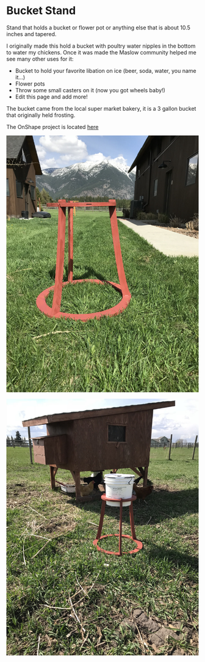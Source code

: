 # Bucket Stand 

Stand that holds a bucket or flower pot or anything else that is about 10.5 inches and tapered.

I originally made this hold a bucket with poultry water nipples in the bottom to water my chickens. Once it was made the Maslow community helped me see many other uses for it: 
* Bucket to hold your favorite libation on ice (beer, soda, water, you name it...)
* Flower pots
* Throw some small casters on it (now you got wheels baby!)
* Edit this page and add more!

The bucket came from the local super market bakery, it is a 3 gallon bucket that originally held frosting. 

The OnShape project is located [here](https://cad.onshape.com/documents/ca79b2b8f1bc36a8b472907d/w/5a8ed990cfd5acc257062838/e/974068277cd30dcdeee1d4db)


![alt text](https://raw.githubusercontent.com/MaslowCommunityGarden/Bucket-Stand-/master/IMG_2873.jpg)

![alt text](https://raw.githubusercontent.com/MaslowCommunityGarden/Bucket-Stand-/master/IMG_2876.jpg)
